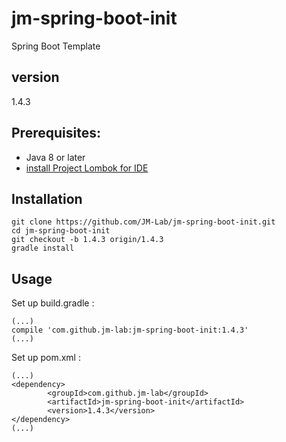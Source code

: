 jm-spring-boot-init
===================

Spring Boot Template

## version
1.4.3

## Prerequisites:
* Java 8 or later
* [install Project Lombok for IDE](https://projectlombok.org/download.html)

## Installation

    git clone https://github.com/JM-Lab/jm-spring-boot-init.git
    cd jm-spring-boot-init
    git checkout -b 1.4.3 origin/1.4.3
    gradle install
    
## Usage
Set up build.gradle :

    (...)
    compile 'com.github.jm-lab:jm-spring-boot-init:1.4.3'
    (...)

Set up pom.xml :

    (...)
    <dependency>
			<groupId>com.github.jm-lab</groupId>
			<artifactId>jm-spring-boot-init</artifactId>
			<version>1.4.3</version>
	</dependency>
    (...)